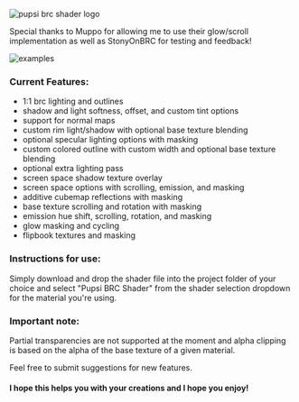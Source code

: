![pupsi brc shader logo](https://i.ibb.co/w4zTZtq/pupsibrcshaderlogo.png "pupsi brc shader logo")

Special thanks to Muppo for allowing me to use their glow/scroll implementation as well as StonyOnBRC for testing and feedback!

![examples](https://i.postimg.cc/Jh6Cbg3y/New-Examples.png "examples")

### Current Features:
- 1:1 brc lighting and outlines
- shadow and light softness, offset, and custom tint options
- support for normal maps
- custom rim light/shadow with optional base texture blending
- optional specular lighting options with masking
- custom colored outline with custom width and optional base texture blending
- optional extra lighting pass
- screen space shadow texture overlay
- screen space options with scrolling, emission, and masking
- additive cubemap reflections with masking
- base texture scrolling and rotation with masking
- emission hue shift, scrolling, rotation, and masking
- glow masking and cycling
- flipbook textures and masking

### Instructions for use:
Simply download and drop the shader file into the project folder of your choice and select "Pupsi BRC Shader" from the shader selection dropdown for the material you're using.

### Important note:
Partial transparencies are not supported at the moment and alpha clipping is based on the alpha of the base texture of a given material.

Feel free to submit suggestions for new features.

#### I hope this helps you with your creations and I hope you enjoy!